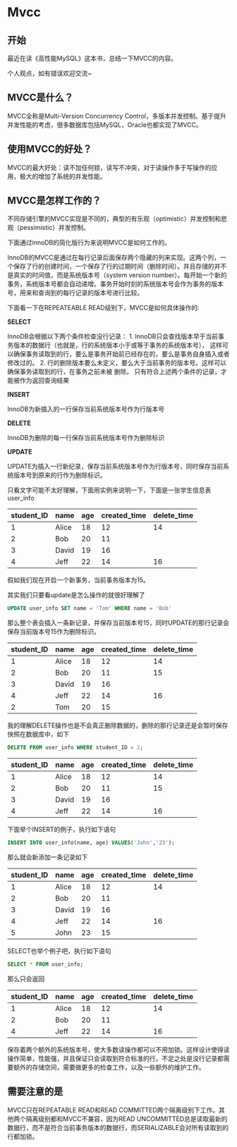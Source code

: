# Mvcc




## 开始

最近在读《高性能MySQL》这本书，总结一下MVCC的内容。

个人观点，如有错误欢迎交流~

## MVCC是什么？

MVCC全称是Multi-Version Concurrency Control，多版本并发控制。基于提升并发性能的考虑，很多数据库包括MySQL，Oracle也都实现了MVCC。



## 使用MVCC的好处？

MVCC的最大好处：读不加任何锁，读写不冲突，对于读操作多于写操作的应用，极大的增加了系统的并发性能。



## MVCC是怎样工作的？

不同存储引擎的MVCC实现是不同的，典型的有乐观（optimistic）并发控制和悲观（pessimistic）并发控制。

下面通过innoDB的简化版行为来说明MVCC是如何工作的。

InnoDB的MVCC是通过在每行记录后面保存两个隐藏的列来实现。这两个列，一个保存了行的创建时间，一个保存了行的过期时间（删除时间）。并且存储的并不是真实的时间值，而是系统版本号（system version number）。每开始一个新的事务，系统版本号都会自动递增。事务开始时刻的系统版本号会作为事务的版本号，用来和查询到的每行记录的版本号进行比较。

下面看一下在REPEATEABLE READ级别下，MVCC是如何具体操作的:

**SELECT**

InnoDB会根据以下两个条件检查没行记录：
 	1.  InnoDB只会查找版本早于当前事务版本的数据行（也就是，行的系统版本小于或等于事务的系统版本号），
      这样可以确保事务读取到的行，要么是事务开始前已经存在的，要么是事务自身插入或者修改过的。
 	2.   行的删除版本要么未定义，要么大于当前事务的版本号。这样可以确保事务读取到的行，在事务之前未被
      删除。
只有符合上述两个条件的记录，才能被作为返回查询结果

**INSERT**

InnoDB为新插入的一行保存当前系统版本号作为行版本号

**DELETE**

InnoDB为删除的每一行保存当前系统版本号作为删除标识

**UPDATE**

UPDATE为插入一行新纪录，保存当前系统版本号作为行版本号，同时保存当前系统版本号到原来的行作为删除标识。



只看文字可能不太好理解，下面用实例来说明一下，下面是一张学生信息表user_info

| student_ID | name  | age  | created_time | delete_time |
| ---------- | ----- | ---- | ------------ | ----------- |
| 1          | Alice | 18   | 12           | 14          |
| 2          | Bob   | 20   | 11           |             |
| 3          | David | 19   | 16           |             |
| 4          | Jeff  | 22   | 14           | 16          |



假如我们现在开启一个新事务，当前事务版本为15。

其实我们只要看update是怎么操作的就很好理解了

```sql
UPDATE user_info SET name = 'Tom' WHERE name = 'Bob'
```

那么整个表会插入一条新记录，并保存当前版本号15，同时UPDATE的那行记录会保存当前版本号15作为删除标识。

| student_ID | name  | age  | created_time | delete_time |
| ---------- | ----- | ---- | ------------ | ----------- |
| 1          | Alice | 18   | 12           | 14          |
| 2          | Bob   | 20   | 11           | 15          |
| 3          | David | 19   | 16           |             |
| 4          | Jeff  | 22   | 14           | 16          |
| 2          | Tom   | 20   | 15           |             |

我的理解DELETE操作也是不会真正删除数据的，删除的那行记录还是会暂时保存快照在数据库中，如下

```sql
DELETE FROM user_info WHERE student_ID = 2;
```

| student_ID | name  | age  | created_time | delete_time |
| ---------- | ----- | ---- | ------------ | ----------- |
| 1          | Alice | 18   | 12           | 14          |
| 2          | Bob   | 20   | 11           | 15          |
| 3          | David | 19   | 16           |             |
| 4          | Jeff  | 22   | 14           | 16          |



下面举个INSERT的例子，执行如下语句

```sql
INSERT INTO user_info(name, age) VALUES('John','23');
```

那么就会新添加一条记录如下

| student_ID | name  | age  | created_time | delete_time |
| ---------- | ----- | ---- | ------------ | ----------- |
| 1          | Alice | 18   | 12           | 14          |
| 2          | Bob   | 20   | 11           |             |
| 3          | David | 19   | 16           |             |
| 4          | Jeff  | 22   | 14           | 16          |
| 5          | John  | 23   | 15           |             |

SELECT也举个例子吧，执行如下语句

```sql
SELECT * FROM user_info;
```

那么只会返回

| student_ID | name  | age  | created_time | delete_time |
| ---------- | ----- | ---- | ------------ | ----------- |
| 1          | Alice | 18   | 12           | 14          |
| 2          | Bob   | 20   | 11           |             |
| 4          | Jeff  | 22   | 14           | 16          |



保存着两个额外的系统版本号，使大多数读操作都可以不用加锁。这样设计使得读操作简单，性能强，并且保证只会读取到符合标准的行。不足之处是没行记录都需要额外的存储空间，需要做更多的检查工作，以及一些额外的维护工作。



## 需要注意的是
MVCC只在REPEATABLE READ和READ COMMITTED两个隔离级别下工作。其他两个隔离级别都和MVCC不兼容，因为READ UNCOMMITTED总是读取最新的数据行，而不是符合当前事务版本的数据行，而SERIALIZABLE会对所有读取到的行都加锁。
